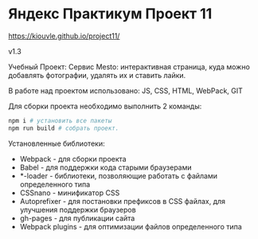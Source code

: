 # Яндекс Практикум Проект 11 

https://kiouvle.github.io/project11/

v1.3

Учебный Проект: Cервис Mesto: интерактивная страница, куда можно добавлять фотографии, удалять их и ставить лайки.

В работе над проектом использовано: JS, CSS, HTML, WebPack, GIT

Для сборки проекта необходимо выполнить 2 команды:

```bash
npm i # установить все пакеты
npm run build # собрать проект.
```

Установленные библиотеки:
- Webpack - для сборки проекта
- Babel - для поддержки кода старыми браузерами
- *-loader - библиотеки, позволяющие работать с файлами определенного типа
- CSSnano - минификатор CSS
- Autoprefixer - для постановки префиксов в CSS файлах, для улучшения поддержки браузеров
- gh-pages - для публикации сайта
- Webpack plugins - для оптимизации файлов определенного типа

